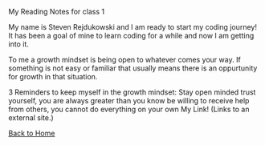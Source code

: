 My Reading Notes for class 1

My name is Steven Rejdukowski and I am ready to start my coding journey! It has been a goal of mine to learn coding for a while and now I am getting into it.



To me a growth mindset is being open to whatever comes your way. If something is not easy or familiar that usually means there is an oppurtunity for growth in that situation.

3 Reminders to keep myself in the growth mindset:
Stay open minded
trust yourself, you are always greater than you know
be willing to receive help from others, you cannot do everything on your own
My Link! (Links to an external site.)

[Back to Home](https://stevenrej.github.io/reading-notes/)
